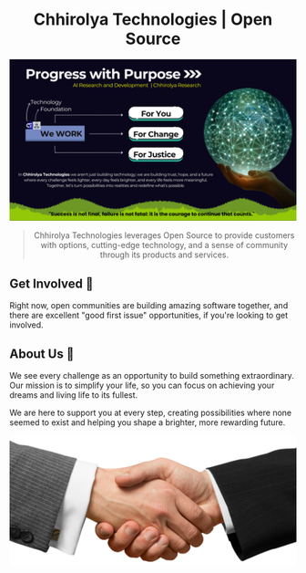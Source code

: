 <div align="center">

# Chhirolya Technologies | Open Source

![Company Animation](img/chhirolya-research.png)

> Chhirolya Technologies leverages Open Source to provide customers with options, cutting-edge technology, and a sense of community through its products and services.

</div>

## Get Involved 🤗
Right now, open communities are building amazing software together, and there are excellent "good first issue" opportunities, if you're looking to get involved.

## About Us 👋
We see every challenge as an opportunity to build something extraordinary. Our mission is to simplify your life, so you can focus on achieving your dreams and living life to its fullest.

We are here to support you at every step, creating possibilities where none seemed to exist and helping you shape a brighter, more rewarding future.

<div align="center">
<img src="img/hand-shake.png" style="max-width: 100%; height: auto;" alt="Get Involved" />
</div>

